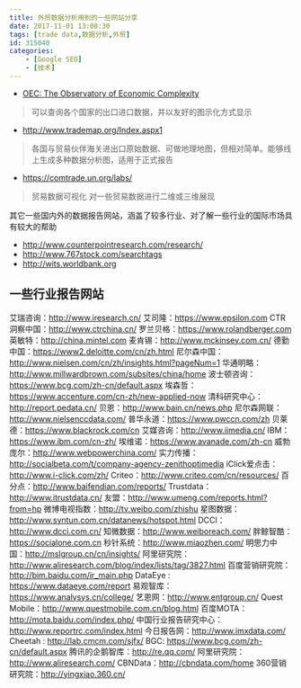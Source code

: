 ```yaml
---
title: 外贸数据分析用到的一些网站分享
date: 2017-11-01 13:08:30
tags: [trade data,数据分析,外贸]
id: 315040
categories: 
    - [Google SEO]
    - [技术]
---
```



- [OEC: The Observatory of Economic Complexity](http://atlas.media.mit.edu/en/profile/hs92/8441) 
> 可以查询各个国家的出口进口数据，并以友好的图示化方式显示
- http://www.trademap.org/Index.aspx1  
> 各国与贸易伙伴海关进出口原始数据、可做地理地图，但相对简单。能够线上生成多种数据分析图，适用于正式报告
- https://comtrade.un.org/labs/ 
 > 贸易数据可视化 对一些贸易数据进行二维或三维展现 

其它一些国内外的数据报告网站，涵盖了较多行业、对了解一些行业的国际市场具有较大的帮助
 - http://www.counterpointresearch.com/research/
 - http://www.767stock.com/searchtags
 - http://wits.worldbank.org


## 一些行业报告网站

艾瑞咨询：http://www.iresearch.cn/
艾司隆：https://www.epsilon.com
CTR洞察中国：http://www.ctrchina.cn/
罗兰贝格：https://www.rolandberger.com
英敏特：http://china.mintel.com
麦肯锡：http://www.mckinsey.com.cn/
德勤中国：https://www2.deloitte.com/cn/zh.html
尼尔森中国：http://www.nielsen.com/cn/zh/insights.html?pageNum=1
华通明略：http://www.millwardbrown.com/subsites/china/home
波士顿咨询：https://www.bcg.com/zh-cn/default.aspx
埃森哲：https://www.accenture.com/cn-zh/new-applied-now
清科研究中心：http://report.pedata.cn/
贝恩：http://www.bain.cn/news.php
尼尔森网联：http://www.nielsenccdata.com/
普华永道：https://www.pwccn.com/zh
贝莱德：https://www.blackrock.com/cn
艾媒咨询：http://www.iimedia.cn/
IBM：https://www.ibm.com/cn-zh/
埃维诺：https://www.avanade.com/zh-cn
威勃庞尔：http://www.webpowerchina.com/
实力传播：http://socialbeta.com/t/company-agency-zenithoptimedia
iClick爱点击：http://www.i-click.com/zh/
Criteo：http://www.criteo.com/cn/resources/
百分点：http://www.baifendian.com/reports/
Trustdata：http://www.itrustdata.cn/
友盟：http://www.umeng.com/reports.html?from=hp
微博电视指数：http://tv.weibo.com/zhishu
星图数据：http://www.syntun.com.cn/datanews/hotspot.html
DCCI：http://www.dcci.com.cn/
知微数据：http://www.weiboreach.com/
胖鲸智酷：https://socialone.com.cn
秒针系统：http://www.miaozhen.com/
明思力中国：http://mslgroup.cn/cn/insights/
阿里研究院：http://www.aliresearch.com/blog/index/lists/tag/3827.html
百度营销研究院：http://bim.baidu.com/ir_main.php
DataEye : https://www.dataeye.com/report
易观智库：https://www.analysys.cn/college/
艺恩网：http://www.entgroup.cn/
Quest Mobile：http://www.questmobile.com.cn/blog.html
百度MOTA：http://mota.baidu.com/index.php/
中国行业报告研究中心：http://www.reportrc.com/index.html
今日报告网：http://www.imxdata.com/
Cheetah : http://lab.cmcm.com/sjfx/
BGC: https://www.bcg.com/zh-cn/default.aspx
腾讯的企鹅智库：http://re.qq.com/
阿里研究院：http://www.aliresearch.com/
CBNData：http://cbndata.com/home
360营销研究院：http://yingxiao.360.cn/
